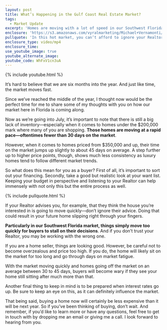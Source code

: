 ```yaml
---
layout: post
title: What’s Happening in the Gulf Coast Real Estate Market?
tags:
  - Market Update
excerpt: 'Homes are moving with a lot of speed in our Southwest Florida market. Today I sat down to let you know what’s been going on in the last six months, and what it means for you.'
enclosure: 'https://s3.amazonaws.com/vyralmarketing/Michael+Vernamonti/Gulf+Coast+Real+Estate+Market+Update.mp4'
pullquote: 'In this hot market, you can’t afford to ignore your Realtor’s advice.'
enclosure_type: video/mp4
enclosure_time:
use_youtube_image: true
youtube_alternate_image:
youtube_code: WhFxV1cn3uA
---
```



{% include youtube.html %}

It’s hard to believe that we are six months into the year. And just like time, the market moves fast.&nbsp;

Since we’ve reached the middle of the year, I thought now would be the perfect time for me to share some of my thoughts with you on how our market here in Florida is coming along. &nbsp;

Now as we’re going into July, it’s important to note that there is still a big lack of inventory—especially when it comes to homes under the $200,000 mark where many of you are shopping. **Those homes are moving at a rapid pace—oftentimes fewer than 30 days on the market**.&nbsp;

However, when it comes to homes priced from $350,000 and up, their time on the market jumps up slightly to about 45 days on average. A step further up to higher price points, though, shows much less consistency as luxury homes tend to follow different market trends.

So what does this mean for you as a buyer? First of all, it’s important to sort out your financing. Secondly, take a good but realistic look at your want list. Keeping your budget in perspective and listening to your Realtor can help immensely with not only this but the entire process as well.

{% include pullquote.html %}

If your Realtor advises you, for example, that they think the house you’re interested in is going to move quickly—don’t ignore their advice. Doing that could result in your future home slipping right through your fingers.&nbsp;

**Particularly in our Southwest Florida market, things simply move too quickly for buyers to stall on their decisions**. And if you don’t trust your Realtor, you may be working with the wrong one.

If you are a home seller, things are looking good. However, be careful not to become overzealous and price too high. If you do, the home will likely sit on the market for too long and go through days on market fatigue.&nbsp;

With the market moving quickly and homes going off the market on an average between 30 to 45 days, buyers will become wary if they see your home still sitting after much more than that.&nbsp;

Another final thing to keep in mind is to be prepared when interest rates go up. Be sure to keep an eye on this, as it can definitely influence the market.&nbsp;

That being said, buying a home now will certainly be less expensive than it will be next year. So if you’ve been thinking of buying, don’t wait. And remember, if you’d like to learn more or have any questions, feel free to get in touch with by dropping me an email or giving me a call. I look forward to hearing from you.